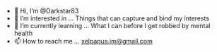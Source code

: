 - 👋 Hi, I’m @Darkstar83
- 👀 I’m interested in ... Things that can capture and bind my interests
- 🌱 I’m currently learning ... What I can before I get robbed by mental health
- 📫 How to reach me ... xelpapus.jm@gmail.com

<!---
Darkstar83/Darkstar83 is a ✨ special ✨ repository because its `README.md` (this file) appears on your GitHub profile.
You can click the Preview link to take a look at your changes.
--->
